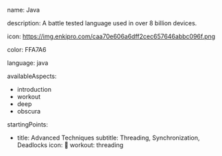 name: Java

description: A battle tested language used in over 8 billion devices.

icon: https://img.enkipro.com/caa70e606a6dff2cec657646abbc096f.png

color: FFA7A6

language: java

availableAspects:
  - introduction
  - workout
  - deep
  - obscura

startingPoints:
  - title: Advanced Techniques
    subtitle: Threading, Synchronization, Deadlocks
    icon: 🔄
    workout: threading
